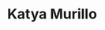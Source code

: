 ---
# Display name
title: Katya Murillo
first_name: Katya
last_name: Murillo

weight: 20

# Is this the primary user of the site?
superuser: false

# Role/position/tagline
role: 

# Organizations/Affiliations to show in About widget
organizations:
- name: University of Maryland, College Park
  url: https://umd.edu

# Social/Academic Networking
# For available icons, see: https://sourcethemes.com/academic/docs/page-builder/#icons
#   For an email link, use "fas" icon pack, "envelope" icon, and a link in the
#   form "mailto:your-email@example.com" or "/#contact" for contact widget.
social:
# - icon: globe
#   icon_pack: fas
#   link: 
# - icon: envelope
#   icon_pack: fas
#   link: 'mailto:anil@umd.edu'
- icon: linkedin
  icon_pack: fab
  link: https://www.linkedin.com/in/katya-murillo-8775067b/
- icon: twitter
  icon_pack: fab
  link: https://twitter.com/KatyaMurVal

# Highlight the author in author lists? (true/false)
highlight_name: true

user_groups:
- Staff
---